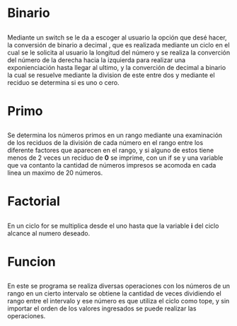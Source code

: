 # Binario<H2>
Mediante un switch se le da a escoger al usuario la opción que desé hacer, la conversión de binario a decimal , que es realizada mediante un ciclo en el cual se le solicita al usuario la longitud del número y se realiza la converción del número de la derecha hacia la izquierda para realizar una exponienciación hasta llegar al ultimo, y la converción de decimal a binario la cual se resuelve mediante la division de este entre dos  y mediante el reciduo se determina si es uno o cero.
# Primo<H2>
Se determina los números primos en un rango mediante una examinación de los reciduos de la división  de cada número en el rango entre los diferente factores que aparecen en el rango, y si alguno de estos tiene menos de 2 veces un reciduo de **0** se imprime, con un if se y una variable que va contanto la cantidad de números impresos se acomoda en cada linea un maximo de 20 números.
# Factorial<H2>
En un ciclo for se multiplica desde el uno hasta que la variable **i** del ciclo alcance al numero deseado.
# Funcion<H2>
En este se programa se realiza diversas operaciones con los números de un rango en un cierto intervalo se obtiene la cantidad de veces dividiendo el rango entre el intervalo y ese número es que utiliza el ciclo como tope, y sin importar el orden de los valores ingresados se puede realizar las operaciones. 
